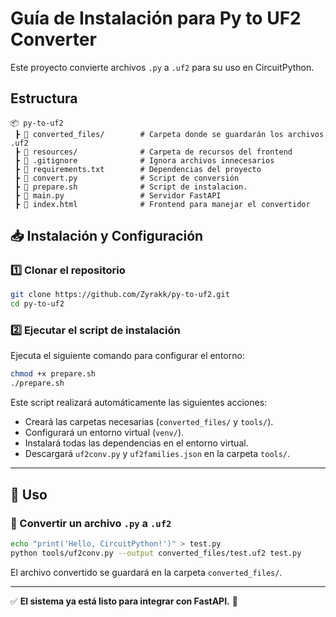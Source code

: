# Guía de Instalación para Py to UF2 Converter

Este proyecto convierte archivos `.py` a `.uf2` para su uso en CircuitPython.

## Estructura

```
📦 py-to-uf2
 ┣ 📂 converted_files/        # Carpeta donde se guardarán los archivos .uf2
 ┣ 📂 resources/              # Carpeta de recursos del frontend  
 ┣ 📜 .gitignore              # Ignora archivos innecesarios
 ┣ 📜 requirements.txt        # Dependencias del proyecto
 ┣ 📜 convert.py              # Script de conversión
 ┣ 📜 prepare.sh              # Script de instalacion.
 ┣ 📜 main.py                 # Servidor FastAPI
 ┣ 📜 index.html              # Frontend para manejar el convertidor
```

## 📥 Instalación y Configuración

### 1️⃣ Clonar el repositorio
```bash
git clone https://github.com/Zyrakk/py-to-uf2.git
cd py-to-uf2
```

### 2️⃣ Ejecutar el script de instalación
Ejecuta el siguiente comando para configurar el entorno:

```bash
chmod +x prepare.sh
./prepare.sh
```

Este script realizará automáticamente las siguientes acciones:
- Creará las carpetas necesarias (`converted_files/` y `tools/`).
- Configurará un entorno virtual (`venv/`).
- Instalará todas las dependencias en el entorno virtual.
- Descargará `uf2conv.py` y `uf2families.json` en la carpeta `tools/`.

---

## 🚀 Uso
### 🔹 Convertir un archivo `.py` a `.uf2`
```bash
echo "print('Hello, CircuitPython!')" > test.py
python tools/uf2conv.py --output converted_files/test.uf2 test.py
```

El archivo convertido se guardará en la carpeta `converted_files/`.

---

✅ **El sistema ya está listo para integrar con FastAPI.** 🚀
